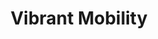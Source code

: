 ---
title: "Vibrant Mobility"
url: /bexhill-on-sea/vibrant-mobility-collington-avenue/
shop: shop
---